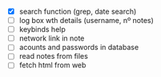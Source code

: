 - [x] search function (grep, date search)
- [ ] log box wth details (username, nº notes)
- [ ] keybinds help
- [ ] network link in note
- [ ] acounts and passwords in database 
- [ ] read notes from files
- [ ] fetch html from web
